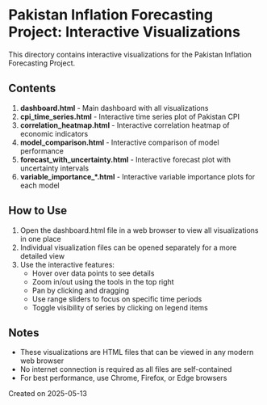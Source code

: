 # Pakistan Inflation Forecasting Project: Interactive Visualizations

This directory contains interactive visualizations for the Pakistan Inflation Forecasting Project.

## Contents

1. **dashboard.html** - Main dashboard with all visualizations
2. **cpi_time_series.html** - Interactive time series plot of Pakistan CPI
3. **correlation_heatmap.html** - Interactive correlation heatmap of economic indicators
4. **model_comparison.html** - Interactive comparison of model performance
5. **forecast_with_uncertainty.html** - Interactive forecast plot with uncertainty intervals
6. **variable_importance_*.html** - Interactive variable importance plots for each model

## How to Use

1. Open the dashboard.html file in a web browser to view all visualizations in one place
2. Individual visualization files can be opened separately for a more detailed view
3. Use the interactive features:
   - Hover over data points to see details
   - Zoom in/out using the tools in the top right
   - Pan by clicking and dragging
   - Use range sliders to focus on specific time periods
   - Toggle visibility of series by clicking on legend items

## Notes

- These visualizations are HTML files that can be viewed in any modern web browser
- No internet connection is required as all files are self-contained
- For best performance, use Chrome, Firefox, or Edge browsers

Created on 2025-05-13
